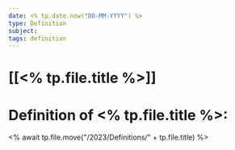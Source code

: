```yaml
---
date: <% tp.date.now("DD-MM-YYYY") %>
type: Definition
subject: 
tags: definition
---
```

# [[<% tp.file.title %>]]

# Definition of <% tp.file.title %>:

<% await tp.file.move("/2023/Definitions/" + tp.file.title) %>

